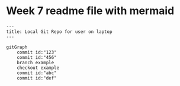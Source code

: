# Week 7 readme file with mermaid

```mermaid
---
title: Local Git Repo for user on laptop
---

gitGraph
    commit id:"123"
    commit id:"456"
    branch example
    checkout example
    commit id:"abc"
    commit id:"def"

```